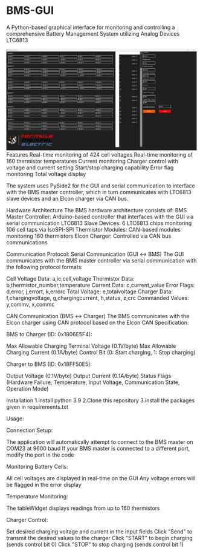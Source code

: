 # BMS-GUI
A Python-based graphical interface for monitoring and controlling a comprehensive Battery Management System utilizing Analog Devices LTC6813

 ![Image Alt](https://github.com/chithrinesh/BMS-GUI/blob/main/GUI%20WITH%20DATA.png?raw=true)
Features
Real-time monitoring of 424 cell voltages
Real-time monitoring of 160 thermistor temperatures
Current monitoring
Charger control with voltage and current setting
Start/stop charging capability
Error flag monitoring
Total voltage display

The system uses PySide2 for the GUI and serial communication to interface with the BMS master controller, which in turn communicates with LTC6813 slave devices and an Elcon charger via CAN bus.

Hardware Architecture
The BMS hardware architecture consists of:
BMS Master Controller: Arduino-based controller that interfaces with the GUI via serial communication
LTC6813 Slave Devices: 6 LTC6813 chips monitoring 106 cell taps via IsoSPI-SPI
Thermistor Modules: CAN-based modules monitoring 160 thermistors
Elcon Charger: Controlled via CAN bus communications

Communication Protocol:
Serial Communication (GUI ↔ BMS)
The GUI communicates with the BMS master controller via serial communication with the following protocol formats:

Cell Voltage Data: a,ic,cell,voltage
Thermistor Data: b,thermistor_number,temperature
Current Data: c,current_value
Error Flags: d,error, j,errort, k,errorc
Total Voltage: e,totalvoltage
Charger Data: f,chargingvoltage, g,chargingcurrent, h,status, z,crc
Commanded Values: y,commv, x,commc

CAN Communication (BMS ↔ Charger)
The BMS communicates with the Elcon charger using CAN protocol based on the Elcon CAN Specification:

BMS to Charger (ID: 0x1806E5F4):

Max Allowable Charging Terminal Voltage (0.1V/byte)
Max Allowable Charging Current (0.1A/byte)
Control Bit (0: Start charging, 1: Stop charging)


Charger to BMS (ID: 0x18FF50E5):

Output Voltage (0.1V/byte)
Output Current (0.1A/byte)
Status Flags (Hardware Failure, Temperature, Input Voltage, Communication State, Operation Mode)

Installation
1.install python 3.9
2.Clone this repository
3.install the packages given in requirements.txt

Usage:

Connection Setup:

The application will automatically attempt to connect to the BMS master on COM23 at 9600 baud
If your BMS master is connected to a different port, modify the port in the code


Monitoring Battery Cells:

All cell voltages are displayed in real-time on the GUI
Any voltage errors will be flagged in the error display


Temperature Monitoring:

The tableWidget displays readings from up to 160 thermistors


Charger Control:

Set desired charging voltage and current in the input fields
Click "Send" to transmit the desired values to the charger
Click "START" to begin charging (sends control bit 0)
Click "STOP" to stop charging (sends control bit 1)

